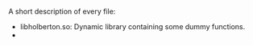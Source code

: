 A short description of every file:
+ libholberton.so: Dynamic library containing some dummy functions.
+
